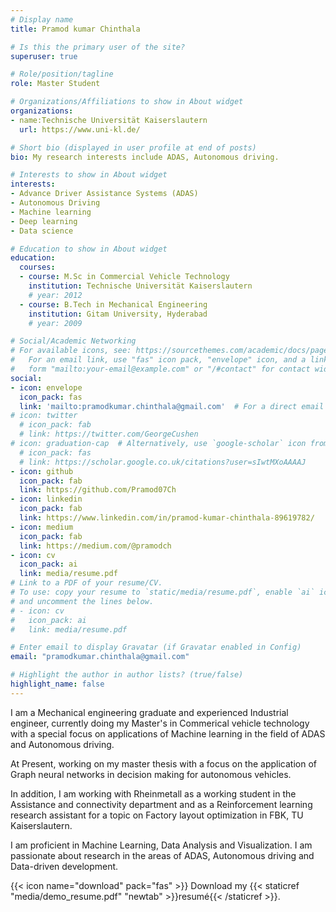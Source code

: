 ```yaml
---
# Display name
title: Pramod kumar Chinthala

# Is this the primary user of the site?
superuser: true

# Role/position/tagline
role: Master Student

# Organizations/Affiliations to show in About widget
organizations:
- name:Technische Universität Kaiserslautern
  url: https://www.uni-kl.de/

# Short bio (displayed in user profile at end of posts)
bio: My research interests include ADAS, Autonomous driving.

# Interests to show in About widget
interests:
- Advance Driver Assistance Systems (ADAS)
- Autonomous Driving
- Machine learning
- Deep learning
- Data science

# Education to show in About widget
education:
  courses:
  - course: M.Sc in Commercial Vehicle Technology
    institution: Technische Universität Kaiserslautern
    # year: 2012
  - course: B.Tech in Mechanical Engineering
    institution: Gitam University, Hyderabad
    # year: 2009

# Social/Academic Networking
# For available icons, see: https://sourcethemes.com/academic/docs/page-builder/#icons
#   For an email link, use "fas" icon pack, "envelope" icon, and a link in the
#   form "mailto:your-email@example.com" or "/#contact" for contact widget.
social:
- icon: envelope
  icon_pack: fas
  link: 'mailto:pramodkumar.chinthala@gmail.com'  # For a direct email link, use "mailto:test@example.org".
# icon: twitter
  # icon_pack: fab
  # link: https://twitter.com/GeorgeCushen
# icon: graduation-cap  # Alternatively, use `google-scholar` icon from `ai` icon pack
  # icon_pack: fas
  # link: https://scholar.google.co.uk/citations?user=sIwtMXoAAAAJ
- icon: github
  icon_pack: fab
  link: https://github.com/Pramod07Ch
- icon: linkedin
  icon_pack: fab
  link: https://www.linkedin.com/in/pramod-kumar-chinthala-89619782/
- icon: medium
  icon_pack: fab
  link: https://medium.com/@pramodch
- icon: cv
  icon_pack: ai
  link: media/resume.pdf
# Link to a PDF of your resume/CV.
# To use: copy your resume to `static/media/resume.pdf`, enable `ai` icons in `params.toml`, 
# and uncomment the lines below.
# - icon: cv
#   icon_pack: ai
#   link: media/resume.pdf

# Enter email to display Gravatar (if Gravatar enabled in Config)
email: "pramodkumar.chinthala@gmail.com"

# Highlight the author in author lists? (true/false)
highlight_name: false
---
```

I am a Mechanical engineering graduate and experienced Industrial engineer, currently doing my Master's in Commerical vehicle technology with a special focus on applications of Machine learning in the field of ADAS and Autonomous driving.

At Present, working on my master thesis with a focus on the application of Graph neural networks in decision making for autonomous vehicles.

In addition, I am working with Rheinmetall as a working student in the Assistance and connectivity department and as a Reinforcement learning research assistant for a topic on Factory layout optimization in FBK, TU Kaiserslautern.

I am proficient in Machine Learning, Data Analysis and Visualization. I am passionate about research in the areas of ADAS, Autonomous driving and Data-driven development.

{{< icon name="download" pack="fas" >}} Download my {{< staticref "media/demo_resume.pdf" "newtab" >}}resumé{{< /staticref >}}.
